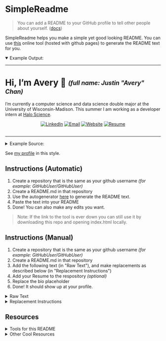# SimpleReadme

> You can add a README to your GitHub profile to tell other people about yourself. ([docs](https://docs.github.com/en/github/setting-up-and-managing-your-github-profile/customizing-your-profile/managing-your-profile-readme))

SimpleReadme helps you make a simple yet good looking README. You can use [this](http://www.averychan.site/SimpleReadme/) online tool (hosted with github pages) to generate the README text for you.

<details open>

  <summary>Example Output:</summary>
  
---

# Hi, I’m Avery 👋 <sub><sup>_(full name: Justin "Avery" Chan)_</sup></sub>

I’m currently a computer science and data science double major at the University of Wisconsin-Madison. This summer I am working as a developer intern at [Halo Science](https://www.halo.science/).

<div align="center">
  <a href="https://www.linkedin.com/in/avery2"><img alt="LinkedIn" src="https://img.shields.io/badge/Justin_Chan-%230077B5.svg?style=flat&logo=linkedin&logoColor=white"/></a>
  <a href="mailto:justinaverychan@gmail.com"><img alt="Email" src="https://img.shields.io/badge/justinaverychan@gmail.com-D14836?style=flat&logo=gmail&logoColor=white"/></a>
  <a href="https://www.averychan.site"><img alt="Website" src="https://img.shields.io/website?down_color=lightgrey&down_message=offline&label=averychan.site&up_color=green&up_message=online&url=https%3A%2F%2Fwww.averychan.site"/></a>
    <a href="https://www.averychan.site/normal-resume/Justin_Avery_Chan_Resume.pdf"><img alt="Resume" src="https://img.shields.io/badge/Resume_(last_updated)-Jul_2021-green"/></a>
</div><br/>

---
</details>

<details>

  <summary>Example Source:</summary>
  
```
# Hi, I’m Avery 👋 <sub><sup>_(full name: Justin "Avery" Chan)_</sup></sub>

I’m currently a computer science and data science double major at the University of Wisconsin-Madison. This summer I am working as a developer intern at [Halo Science](https://www.halo.science/).

<div align="center">
  <a href="https://www.linkedin.com/in/avery2"><img alt="LinkedIn" src="https://img.shields.io/badge/Justin_Chan-%230077B5.svg?style=flat&logo=linkedin&logoColor=white"/></a>
  <a href="mailto:justinaverychan@gmail.com"><img alt="Email" src="https://img.shields.io/badge/justinaverychan@gmail.com-D14836?style=flat&logo=gmail&logoColor=white"/></a>
  <a href="https://www.averychan.site"><img alt="Website" src="https://img.shields.io/website?down_color=lightgrey&down_message=offline&label=averychan.site&up_color=green&up_message=online&url=https%3A%2F%2Fwww.averychan.site"/></a>
    <a href="https://www.averychan.site/normal-resume/Justin_Avery_Chan_Resume.pdf"><img alt="Resume" src="https://img.shields.io/badge/Resume_(last_updated)-Jul_2021-green"/></a>
</div><br/>
```
</details>

See [my profile](https://github.com/Avery2) in this style.

## Instructions (Automatic)

1. Create a repository that is the same as your github username _(for example: GitHubUser/GitHubUser)_
2. Create a README.md in that repository
3. Use the autogenerator [here](http://www.averychan.site/SimpleReadme/) to generate the README text.
4. Paste the text into your README
5. Done! You can also make any edits you want.

> Note: If the link to the tool is ever down you can still use it by downloading this repo and opening index.html locally.

## Instructions (Manual)

1. Create a repository that is the same as your github username _(for example: GitHubUser/GitHubUser)_
2. Create a README.md in that repository
3. Add the following text (in "Raw Text"), and make replacements as described below (in "Replacement Instructions")
4. Add your Resume to the respository _(optional)_
5. Replace the bio placeholder
6. Done! It should show up at your profile.

<details>

  <summary>Raw Text</summary>
  
```
# Hi, I'm FIRST_LAST 👋

**(BIO GOES HERE)**

<div align="center">
  <a href="LINKED_IN_PROFILE_LINK"><img alt="LinkedIn" src="https://img.shields.io/badge/FIRST_LAST-%230077B5.svg?style=flat&logo=linkedin&logoColor=white"/></a>
  <a href="mailto:MY_EMAIL@gmail.com"><img alt="Email" src="https://img.shields.io/badge/MY_EMAIL@gmail.com-D14836?style=flat&logo=gmail&logoColor=white"/></a>
  <a href="MY_WEBSITE_URL"><img alt="Website" src="https://img.shields.io/website?down_color=lightgrey&down_message=offline&label=MY_WEBSITE_URL&up_color=green&up_message=online&url=MY_WEBSITE_URL"/></a>
  <a href="./PATH_TO_RESUME.pdf"><img alt="Resume" src="https://img.shields.io/badge/Resume_(last_updated)-TIME_LAST_UPDATED-green"/></a>
</div><br/>
```
</details>

<details>
<summary>Replacement Instructions</summary>

Replace the following text. Count included to make sure you get each one.

| Text to replace        | Count | Description                                                |
|------------------------|-------|------------------------------------------------------------|
| FIRST_LAST             | 3     | Your name                                                  |
| LINKED_IN_PROFILE_LINK | 1     | Link to your LinkedIn profile                              |
| MY_EMAIL               | 2     | Your email (assumes Gmail extension)                       |
| MY_WEBSITE_URL         | 3     | Your website URL                                           |
| PATH_TO_RESUME         | 1     | The path to your resume file (you can add it to this repo) |
| TIME_LAST_UPDATED      | 1     | Last time your Resume was updated. (Ex: "Jun 2001")        |

</details>

## Resources

<details>
<summary>Tools for this README</summary>

| Tool | Link |
|---|---:|
| Sheilds.io for the badges | [link](https://shields.io) |
</details>
  
<details>
<summary>Other Cool Resources</summary>

| Tool | Link |
|---|---:|
| Profile-readme for recent activity | [link](https://github.com/actions-js/profile-readme) |
| Github-readme-stats for the GitHub stats summary | [link](https://github.com/anuraghazra/github-readme-stats) |
| Productive-box for pinned gist (below) of commit times | [link](https://github.com/maxam2017/productive-box) ||
| List of many tools and examples | [link](https://github.com/abhisheknaiidu/awesome-github-profile-readme) |
</details>

